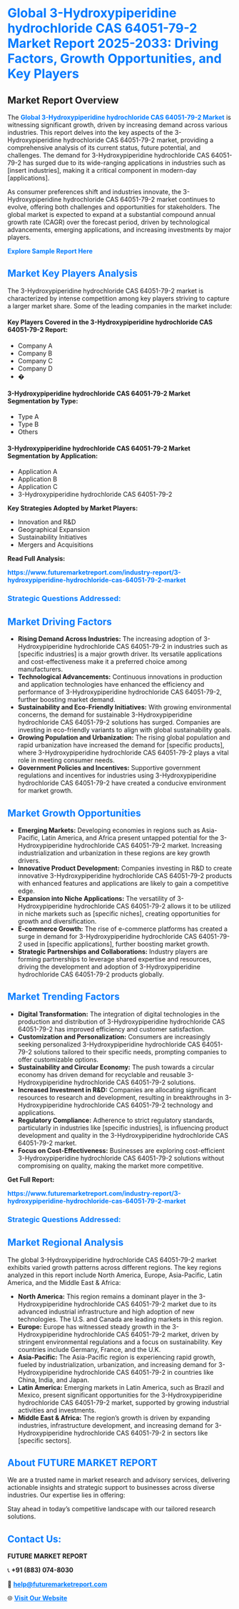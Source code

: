 <h1 style="color: #007BFF;">Global 3-Hydroxypiperidine hydrochloride CAS 64051-79-2 Market Report 2025-2033: Driving Factors, Growth Opportunities, and Key Players</h1>

<section id="overview">
<h2>Market Report Overview</h2>
<p>The <a href="https://www.futuremarketreport.com/industry-report/3-hydroxypiperidine-hydrochloride-cas-64051-79-2-market" style="color: #007BFF; text-decoration: none;"><strong>Global 3-Hydroxypiperidine hydrochloride CAS 64051-79-2 Market</strong></a> is witnessing significant growth, driven by increasing demand across various industries. This report delves into the key aspects of the 3-Hydroxypiperidine hydrochloride CAS 64051-79-2 market, providing a comprehensive analysis of its current status, future potential, and challenges. The demand for 3-Hydroxypiperidine hydrochloride CAS 64051-79-2 has surged due to its wide-ranging applications in industries such as [insert industries], making it a critical component in modern-day [applications].</p>
<p>As consumer preferences shift and industries innovate, the 3-Hydroxypiperidine hydrochloride CAS 64051-79-2 market continues to evolve, offering both challenges and opportunities for stakeholders. The global market is expected to expand at a substantial compound annual growth rate (CAGR) over the forecast period, driven by technological advancements, emerging applications, and increasing investments by major players.</p>
</section>

<section id="overview">
<p><a href="https://www.futuremarketreport.com/request-sample/reportId=119367" style="color: #007BFF; text-decoration: none;"><strong>Explore Sample Report Here</strong></a></p>
</section>

<section id="key-players">
<h2 style="color: #007BFF;">Market Key Players Analysis</h2>
<p>The 3-Hydroxypiperidine hydrochloride CAS 64051-79-2 market is characterized by intense competition among key players striving to capture a larger market share. Some of the leading companies in the market include:</p>
<h4>Key Players Covered in the 3-Hydroxypiperidine hydrochloride CAS 64051-79-2 Report:</h4>
<ul><li>Company A</li><li>Company B</li><li>Company C</li><li>Company D</li><li>�</li></ul>
<h4>3-Hydroxypiperidine hydrochloride CAS 64051-79-2 Market Segmentation by Type:</h4>
<ul><li>Type A</li><li>Type B</li><li>Others</li></ul>

<h4>3-Hydroxypiperidine hydrochloride CAS 64051-79-2 Market Segmentation by Application:</h4>
<ul><li>Application A</li><li>Application B</li><li>Application C</li><li>3-Hydroxypiperidine hydrochloride CAS 64051-79-2</li></ul>
<p><strong>Key Strategies Adopted by Market Players:</strong></p>
<ul>
<li>Innovation and R&D</li>
<li>Geographical Expansion</li>
<li>Sustainability Initiatives</li>
<li>Mergers and Acquisitions</li>
</ul>
</section>

<section>
<p><strong>Read Full Analysis: </strong></p><a href="https://www.futuremarketreport.com/industry-report/3-hydroxypiperidine-hydrochloride-cas-64051-79-2-market" style="color: #007BFF; text-decoration: none;"><strong>https://www.futuremarketreport.com/industry-report/3-hydroxypiperidine-hydrochloride-cas-64051-79-2-market</strong></a>
<h3 style="color: #007BFF;">Strategic Questions Addressed:</h3>
</section>

<section id="driving-factors">
<h2 style="color: #007BFF;">Market Driving Factors</h2>
<ul>
<li><strong>Rising Demand Across Industries:</strong> The increasing adoption of 3-Hydroxypiperidine hydrochloride CAS 64051-79-2 in industries such as [specific industries] is a major growth driver. Its versatile applications and cost-effectiveness make it a preferred choice among manufacturers.</li>
<li><strong>Technological Advancements:</strong> Continuous innovations in production and application technologies have enhanced the efficiency and performance of 3-Hydroxypiperidine hydrochloride CAS 64051-79-2, further boosting market demand.</li>
<li><strong>Sustainability and Eco-Friendly Initiatives:</strong> With growing environmental concerns, the demand for sustainable 3-Hydroxypiperidine hydrochloride CAS 64051-79-2 solutions has surged. Companies are investing in eco-friendly variants to align with global sustainability goals.</li>
<li><strong>Growing Population and Urbanization:</strong> The rising global population and rapid urbanization have increased the demand for [specific products], where 3-Hydroxypiperidine hydrochloride CAS 64051-79-2 plays a vital role in meeting consumer needs.</li>
<li><strong>Government Policies and Incentives:</strong> Supportive government regulations and incentives for industries using 3-Hydroxypiperidine hydrochloride CAS 64051-79-2 have created a conducive environment for market growth.</li>
</ul>
</section>

<section id="growth-opportunities">
<h2 style="color: #007BFF;">Market Growth Opportunities</h2>
<ul>
<li><strong>Emerging Markets:</strong> Developing economies in regions such as Asia-Pacific, Latin America, and Africa present untapped potential for the 3-Hydroxypiperidine hydrochloride CAS 64051-79-2 market. Increasing industrialization and urbanization in these regions are key growth drivers.</li>
<li><strong>Innovative Product Development:</strong> Companies investing in R&D to create innovative 3-Hydroxypiperidine hydrochloride CAS 64051-79-2 products with enhanced features and applications are likely to gain a competitive edge.</li>
<li><strong>Expansion into Niche Applications:</strong> The versatility of 3-Hydroxypiperidine hydrochloride CAS 64051-79-2 allows it to be utilized in niche markets such as [specific niches], creating opportunities for growth and diversification.</li>
<li><strong>E-commerce Growth:</strong> The rise of e-commerce platforms has created a surge in demand for 3-Hydroxypiperidine hydrochloride CAS 64051-79-2 used in [specific applications], further boosting market growth.</li>
<li><strong>Strategic Partnerships and Collaborations:</strong> Industry players are forming partnerships to leverage shared expertise and resources, driving the development and adoption of 3-Hydroxypiperidine hydrochloride CAS 64051-79-2 products globally.</li>
</ul>
</section>

<section id="trending-factors">
<h2 style="color: #007BFF;">Market Trending Factors</h2>
<ul>
<li><strong>Digital Transformation:</strong> The integration of digital technologies in the production and distribution of 3-Hydroxypiperidine hydrochloride CAS 64051-79-2 has improved efficiency and customer satisfaction.</li>
<li><strong>Customization and Personalization:</strong> Consumers are increasingly seeking personalized 3-Hydroxypiperidine hydrochloride CAS 64051-79-2 solutions tailored to their specific needs, prompting companies to offer customizable options.</li>
<li><strong>Sustainability and Circular Economy:</strong> The push towards a circular economy has driven demand for recyclable and reusable 3-Hydroxypiperidine hydrochloride CAS 64051-79-2 solutions.</li>
<li><strong>Increased Investment in R&D:</strong> Companies are allocating significant resources to research and development, resulting in breakthroughs in 3-Hydroxypiperidine hydrochloride CAS 64051-79-2 technology and applications.</li>
<li><strong>Regulatory Compliance:</strong> Adherence to strict regulatory standards, particularly in industries like [specific industries], is influencing product development and quality in the 3-Hydroxypiperidine hydrochloride CAS 64051-79-2 market.</li>
<li><strong>Focus on Cost-Effectiveness:</strong> Businesses are exploring cost-efficient 3-Hydroxypiperidine hydrochloride CAS 64051-79-2 solutions without compromising on quality, making the market more competitive.</li>
</ul>
</section>

<section>
<p><strong>Get Full Report: </strong></p><a href="https://www.futuremarketreport.com/industry-report/3-hydroxypiperidine-hydrochloride-cas-64051-79-2-market" style="color: #007BFF; text-decoration: none;"><strong>https://www.futuremarketreport.com/industry-report/3-hydroxypiperidine-hydrochloride-cas-64051-79-2-market</strong></a>
<h3 style="color: #007BFF;">Strategic Questions Addressed:</h3>
</section>


<section id="regional-analysis">
<h2 style="color: #007BFF;">Market Regional Analysis</h2>
<p>The global 3-Hydroxypiperidine hydrochloride CAS 64051-79-2 market exhibits varied growth patterns across different regions. The key regions analyzed in this report include North America, Europe, Asia-Pacific, Latin America, and the Middle East & Africa:</p>
<ul>
<li><strong>North America:</strong> This region remains a dominant player in the 3-Hydroxypiperidine hydrochloride CAS 64051-79-2 market due to its advanced industrial infrastructure and high adoption of new technologies. The U.S. and Canada are leading markets in this region.</li>
<li><strong>Europe:</strong> Europe has witnessed steady growth in the 3-Hydroxypiperidine hydrochloride CAS 64051-79-2 market, driven by stringent environmental regulations and a focus on sustainability. Key countries include Germany, France, and the U.K.</li>
<li><strong>Asia-Pacific:</strong> The Asia-Pacific region is experiencing rapid growth, fueled by industrialization, urbanization, and increasing demand for 3-Hydroxypiperidine hydrochloride CAS 64051-79-2 in countries like China, India, and Japan.</li>
<li><strong>Latin America:</strong> Emerging markets in Latin America, such as Brazil and Mexico, present significant opportunities for the 3-Hydroxypiperidine hydrochloride CAS 64051-79-2 market, supported by growing industrial activities and investments.</li>
<li><strong>Middle East & Africa:</strong> The region’s growth is driven by expanding industries, infrastructure development, and increasing demand for 3-Hydroxypiperidine hydrochloride CAS 64051-79-2 in sectors like [specific sectors].</li>
</ul>
</section>

<footer>
<h2 style="color: #007BFF;">About FUTURE MARKET REPORT</h2>
<p>We are a trusted name in market research and advisory services, delivering actionable insights and strategic support to businesses across diverse industries. Our expertise lies in offering:</p>

<p>Stay ahead in today’s competitive landscape with our tailored research solutions.</p>

<h2 style="color: #007BFF;">Contact Us:</h2>
<p><strong>FUTURE MARKET REPORT</strong></p>
<p>📞 <strong>+91 (883) 074-8030</strong></p>
<p>📧 <strong><a href="mailto:help@futuremarketreport.com" style="color: #007BFF;">help@futuremarketreport.com</a></strong></p>
<p>🌐 <strong><a href="https://www.futuremarketreport.com/" style="color: #007BFF;">Visit Our Website</a></strong></p>
</footer>